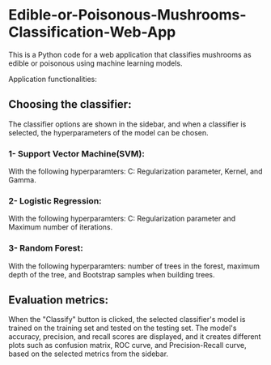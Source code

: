 # Edible-or-Poisonous-Mushrooms-Classification-Web-App
This is a Python code for a web application that classifies mushrooms as edible or poisonous using machine learning models.

Application functionalities: 
## Choosing the classifier: 

The classifier options are shown in the sidebar, and when a classifier is selected, the hyperparameters of the model can be chosen.

### 1- Support Vector Machine(SVM): 

With the following hyperparamters: C: Regularization parameter, Kernel, and Gamma.


### 2-  Logistic Regression: 

With the following hyperparamters: C: Regularization parameter and Maximum number of iterations.

### 3- Random Forest:

With the following hyperparamters: number of trees in the forest, maximum depth of the tree, and Bootstrap samples when building trees.



## Evaluation metrics: 
When the "Classify" button is clicked, the selected classifier's model is trained on the training set and tested on the testing set. The model's accuracy, precision, and recall scores are displayed, and it creates different plots such as confusion matrix, ROC curve, and Precision-Recall curve, based on the selected metrics from the sidebar.
